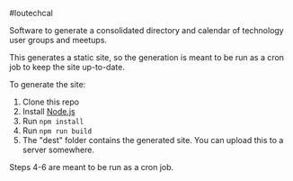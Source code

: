 #loutechcal

Software to generate a consolidated directory and calendar of technology user groups and meetups.

This generates a static site, so the generation is meant to be run as a cron job to keep the site up-to-date.

To generate the site:

1. Clone this repo
2. Install [Node.js](http://nodejs.org/)
3. Run `npm install`
4. Run `npm run build`
5. The "dest" folder contains the generated site. You can upload this to a server somewhere.

Steps 4-6 are meant to be run as a cron job.
